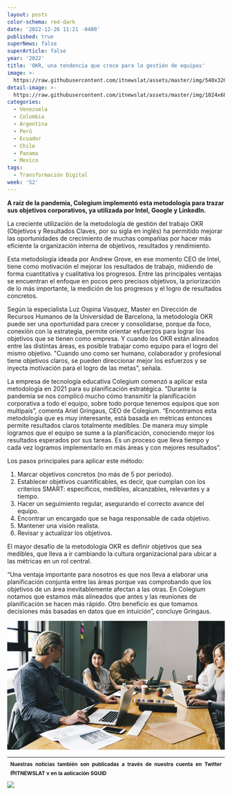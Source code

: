 ```yaml
---
layout: posts
color-schema: red-dark
date: '2022-12-26 11:21 -0400'
published: true
superNews: false
superArticle: false
year: '2022'
title: 'OKR, una tendencia que crece para la gestión de equipos'
image: >-
  https://raw.githubusercontent.com/itnewslat/assets/master/img/540x320/Reunion-empleados-p.jpg
detail-image: >-
  https://raw.githubusercontent.com/itnewslat/assets/master/img/1024x680/Reunion-empleados-g.jpg
categories:
  - Venezuela
  - Colombia
  - Argentina
  - Perú
  - Ecuador
  - Chile
  - Panama
  - Mexico
tags:
  - Transformación Digital
week: '52'
---
```

**A raíz de la pandemia, Colegium implementó esta metodología para trazar sus objetivos corporativos, ya utilizada por Intel, Google y LinkedIn.**

La creciente utilización de la metodología de gestión del trabajo OKR (Objetivos y Resultados Claves, por su sigla en inglés) ha permitido mejorar las oportunidades de crecimiento de muchas compañías por hacer más eficiente la organización interna de objetivos, resultados y  rendimiento.

Esta metodología ideada por Andrew Grove, en ese momento CEO de Intel, tiene como motivación el mejorar los resultados de trabajo, midiendo de forma cuantitativa y cualitativa los progresos. Entre las principales ventajas se encuentran el enfoque en pocos pero precisos objetivos, la priorización de lo más importante, la medición de los progresos y el logro de resultados concretos.

Según la especialista Luz Ospina Vasquez, Master en Dirección de Recursos Humanos de la Universidad de Barcelona, la metodología OKR puede ser una oportunidad para crecer y consolidarse, porque da foco, conexión con la estrategia, permite orientar esfuerzos para lograr los objetivos que se tienen como empresa. Y cuando los OKR están alineados entre las distintas áreas, es posible trabajar como equipo para el logro del mismo objetivo. "Cuando uno como ser humano, colaborador y profesional tiene objetivos claros, se pueden direccionar mejor los esfuerzos y se inyecta motivación para el logro de las metas", señala.

La empresa de tecnología educativa Colegium comenzó a aplicar esta metodología en 2021 para su planificación estratégica. “Durante la pandemia se nos complicó mucho cómo transmitir la planificación corporativa a todo el equipo, sobre todo porque tenemos equipos que son multipaís”, comenta Ariel Gringaus, CEO de Colegium. “Encontramos esta metodología que es muy interesante, está basada en métricas entonces permite resultados claros totalmente medibles. De manera muy simple logramos que el equipo se sume a la planificación, conociendo mejor los resultados esperados por sus tareas. Es un proceso que lleva tiempo y cada vez logramos implementarlo en más áreas y  con mejores resultados”.

Los pasos principales para aplicar este método:

1. Marcar objetivos concretos (no más de 5 por período).
2. Establecer objetivos cuantificables, es decir, que cumplan con los criterios SMART:       específicos, medibles, alcanzables, relevantes y a tiempo.
3. Hacer un seguimiento regular, asegurando el correcto avance del equipo.
4. Encontrar un encargado que se haga responsable de cada objetivo.
5. Mantener una visión realista.
6. Revisar y actualizar los objetivos.

El mayor desafío de la metodología OKR es definir objetivos que sea medibles, que lleva a ir cambiando la cultura organizacional para ubicar a las métricas en un rol central.
 
“Una ventaja importante para nosotros es que nos lleva a elaborar una planificación conjunta entre las áreas porque vas comprobando que los objetivos de un área inevitablemente afectan a las otras. En Colegium notamos que estamos más alineados que antes y las reuniones de planificación se hacen más rápido. Otro beneficio es que tomamos decisiones más basadas en datos que en intuición”, concluye Gringaus.

![](https://raw.githubusercontent.com/itnewslat/assets/master/img/540x320/Reunion-empleados-p.jpg)

<table style="height: 42px;" width="569">
<tbody>
<tr>
<td style="text-align: justify;"><sub><strong>Nuestras noticias también son publicadas a través de nuestra cuenta en Twitter <a href="https://twitter.com/itnewslat?lang=es">@ITNEWSLAT</a> y en la aplicación <a href="https://squidapp.co/en/">SQUID</a></strong></sub></td>
</tr>
</tbody>
</table>

<img src="https://tracker.metricool.com/c3po.jpg?hash=56f88a41e39ab42c063cc51676587a04"/>